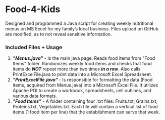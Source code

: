 # Food-4-Kids
Designed and programmed a Java script for creating weekly nutritional menus on MS Excel for my family’s local business. Files upload on GitHub are modified, as to not reveal sensitive information.

### Included Files + Usage
1. ***"Menus.java"*** - Is the main java page. Reads food items from "Food Items" folder. Randomizes weekly food items and checks that food items do ***NOT*** repeat more than two times ***in a row***. Also calls PrintExcelFile.java to print data into a Microsoft Excel Spreadsheet. 
2. ***"PrintExcelFile.java"*** - Is responsible for formatting the data (Food items, acquired from Menus.java) into a Microsoft Excel File. It utilizes Apache POI to create a workbook, spreadsheets, cell outlines, and various data formats. 
3. ***"Food Items"*** - A folder containing four .txt files: Fruits.txt, Grains.txt, Proteins.txt, Vegetables.txt. Each file will contain a vertical list of food items (1 food item per line) that the establishment can serve that week. 
